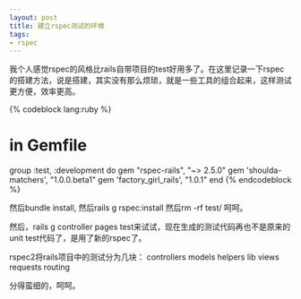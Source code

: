 ```yaml
---
layout: post
title: 建立rspec测试的环境 
tags:
- rspec
---                
```


我个人感觉rspec的风格比rails自带项目的test好用多了。在这里记录一下rspec的搭建方法，说是搭建，其实没有那么烦琐，就是一些工具的组合起来，这样测试更方便，效率更高。

{% codeblock lang:ruby %}
# in Gemfile
group :test, :development do
  gem "rspec-rails", "~> 2.5.0"
  gem 'shoulda-matchers', "1.0.0.beta1"
  gem 'factory_girl_rails', "1.0.1"
end
{% endcodeblock %} 

然后bundle install,
然后rails g rspec:install
然后rm -rf test/ 呵呵。

然后，rails g controller pages test来试试，现在生成的测试代码再也不是原来的unit test代码了，是用了新的rspec了。

rspec2将rails项目中的测试分为几块：
controllers
models
helpers
lib
views
requests
routing

分得蛮细的，呵呵。
